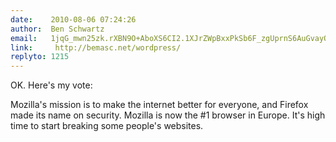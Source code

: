 ```yaml
---
date:    2010-08-06 07:24:26
author:  Ben Schwartz
email:   1jqG_mwn25zk.rXBN9O+AboXS6CI2.1XJrZWpBxxPkSb6F_zgUprnS6AuGvayO
link:     http://bemasc.net/wordpress/
replyto: 1215
---
```


OK.  Here's my vote:

Mozilla's mission is to make the internet better for everyone, and
Firefox made its name on security.  Mozilla is now the #1 browser in
Europe.  It's high time to start breaking some people's websites.
